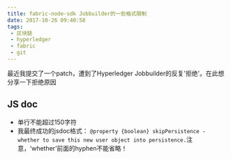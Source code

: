 ```yaml
---
title: fabric-node-sdk Jobbuilder的一些格式限制
date: 2017-10-26 09:40:58
tags:
 - 区块链
 - hyperledger
 - fabric
 - git
---
```


最近我提交了一个patch，遭到了Hyperledger Jobbuilder的反复'拒绝'。在此想分享一下拒绝原因

JS doc
-------------------
 * 单行不能超过150字符
 * 我最终成功的jsdoc格式： `@property {boolean} skipPersistence - whether to save this new user object into persistence.`注意，‘whether’前面的hyphen不能省略！